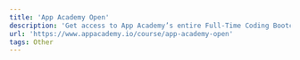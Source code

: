 ```yaml
---
title: 'App Academy Open'
description: 'Get access to App Academy’s entire Full-Time Coding Bootcamp curriculum for free.'
url: 'https://www.appacademy.io/course/app-academy-open'
tags: Other
---
```

